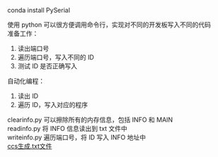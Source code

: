 conda install PySerial  

使用 python 可以很方便调用命令行，实现对不同的开发板写入不同的代码  
准备工作：
1. 读出端口号  
2. 遍历端口号，写入不同的 ID  
3. 测试 ID 是否正确写入   

自动化编程：
1. 读出 ID 
2. 遍历 ID，写入对应的程序
   
clearinfo.py 可以擦除所有的内存信息，包括 INFO 和 MAIN  
readinfo.py 将 INFO 信息读出到 txt 文件中  
writeinfo.py 遍历端口号，将 ID 写入 INFO 地址中  
[ccs生成.txt文件](http://bbs.elecfans.com/jishu_1729823_1_1.html)
